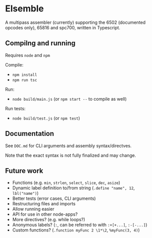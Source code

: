 # Elsemble

A multipass assembler (currently) supporting the 6502 (documented opcodes only), 65816 and spc700, written in Typescript.

## Compilng and running

Requires `node` and `npm`

Compile:
- `npm install`
- `npm run tsc`

Run:
- `node build/main.js` (or `npm start --` to compile as well)

Run tests:
- `node build/test.js` (or `npm test`)

## Documentation

See `DOC.md` for CLI arguments and assembly syntax/directves.

Note that the exact syntax is not fully finalized and may change.

## Future work

- Functions (e.g. `min`, `strlen`, `select`, `slice`, `dec`, `asize`)
- Dynamic label definition to/from string (`.define "name", 12`, `lbl("name")`)
- Better tests (error cases, CLI arguments)
- Restructuring files and imports
- Allow running easier
- API for use in other node-apps?
- More directives? (e.g. while loops?)
- Anonymous labels? (`:`, can be referred to with `:+[+...]`, `:-[-...]`)
- Custom functions? (`.function myFunc 2 \1*\2`, `%myFunc(3, 4)`)
